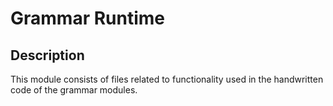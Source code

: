 <!-- (c) https://github.com/MontiCore/monticore -->
# Grammar Runtime

## Description
This module consists of files related to functionality used in the handwritten code of the grammar modules.
